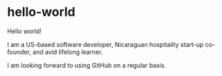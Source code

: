 # hello-world

Hello world!

I am a US-based software developer, Nicaraguan hospitality start-up co-founder, and avid lifelong learner.

I am looking forward to using GitHub on a regular basis.
